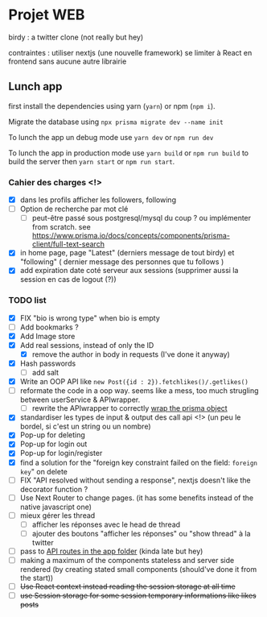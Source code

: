 # Projet WEB

birdy : a twitter clone (not really but hey)

contraintes : utiliser nextjs (une nouvelle framework) se limiter à React en frontend sans aucune autre librairie

## Lunch app

first install the dependencies using yarn (`yarn`) or npm (`npm i`).

Migrate the database using `npx prisma migrate dev --name init`

To lunch the app un debug mode use `yarn dev` or `npm run dev`

To lunch the app in production mode use `yarn build` or `npm run build` to build the server then `yarn start` or `npm run start`.

### Cahier des charges <!>

- [X] dans les profils afficher les followers, following
- [ ] Option de recherche par mot clé
  - [ ] peut-être passé sous postgresql/mysql du coup ? ou implémenter from scratch. see https://www.prisma.io/docs/concepts/components/prisma-client/full-text-search
- [X] in home page, page "Latest" (derniers message de tout birdy) et "following" ( dernier message des personnes que tu follows )
- [X] add expiration date coté serveur aux sessions (supprimer aussi la session en cas de logout (?))

### TODO list

- [X] FIX "bio is wrong type" when bio is empty
- [ ] Add bookmarks ?
- [X] Add Image store
- [X] Add real sessions, instead of only the ID
  - [X] remove the author in body in requests (I've done it anyway) 
- [X] Hash passwords
  - [ ] add salt
- [X] Write an OOP API like `new Post({id : 2}).fetchlikes()/.getlikes()`
- [ ] reformate the code in a oop way. seems like a mess, too much strugling between userService & APIwrapper.
  - [ ] rewrite the APIwrapper to correctly [wrap the prisma object](https://www.prisma.io/docs/concepts/components/prisma-client/custom-models)
- [X] standardiser les types de input & output des call api <!> (un peu le bordel, si c'est un string ou un nombre)
- [X] Pop-up for deleting
- [X] Pop-up for login out
- [X] Pop-up for login/register
- [X] find a solution for the "foreign key constraint failed on the field: `foreign key`" on delete
- [ ] FIX "API resolved without sending a response", nextjs doesn't like the decorator function ?
- [ ] Use Next Router to change pages. (it has some benefits instead of the native javascript one)
- [ ] mieux gérer les thread
  - [ ] afficher les réponses avec le head de thread
  - [ ] ajouter des boutons "afficher les réponses" ou "show thread" à la twitter
- [ ] pass to [API routes in the app folder](https://makerkit.dev/blog/tutorials/nextjs13#api-routes) (kinda late but hey)
- [ ] making a maximum of the components stateless and server side rendered (by creating stated small components (should've done it from the start))
- [ ] ~~Use React context instead reading the session storage at all time~~
- [ ] ~~use Session storage for some session temporary informations like likes posts~~
